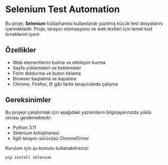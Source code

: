 # Selenium Test Automation

Bu proje, **Selenium** kütüphanesi kullanılarak yazılmış küçük test dosyalarını içermektedir. Proje, tarayıcı otomasyonu ve web testleri için temel kod örneklerini içerir.

## Özellikler

- Web elementlerini bulma ve etkileşim kurma
- Sayfa yüklemeleri ve beklemeler
- Form doldurma ve buton tıklama
- Browser başlatma ve kapatma
- Chrome, Firefox, IE gibi farklı tarayıcılarda çalışma

## Gereksinimler

Bu projeyi çalıştırmak için aşağıdaki yazılımların bilgisayarınızda yüklü olması gerekmektedir:

- Python 3.11
- Selenium kütüphanesi
- İlgili tarayıcı sürücüsü ChromeDriver
  
Kurulum için şu komutu kullanabilirsiniz:

```bash
pip install selenium
